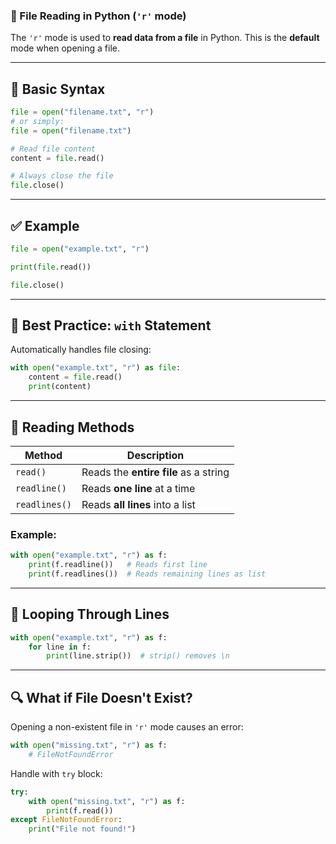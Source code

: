 ### 📂 File Reading in Python (`'r'` mode)

The `'r'` mode is used to **read data from a file** in Python.
This is the **default** mode when opening a file.

---

## 🔹 Basic Syntax

```python
file = open("filename.txt", "r")
# or simply:
file = open("filename.txt")

# Read file content
content = file.read()

# Always close the file
file.close()
```

---

## ✅ Example

```python
file = open("example.txt", "r")

print(file.read())

file.close()
```

---

## 🔹 Best Practice: `with` Statement

Automatically handles file closing:

```python
with open("example.txt", "r") as file:
    content = file.read()
    print(content)
```

---

## 🔹 Reading Methods

| Method        | Description                           |
| ------------- | ------------------------------------- |
| `read()`      | Reads the **entire file** as a string |
| `readline()`  | Reads **one line** at a time          |
| `readlines()` | Reads **all lines** into a list       |

### Example:

```python
with open("example.txt", "r") as f:
    print(f.readline())   # Reads first line
    print(f.readlines())  # Reads remaining lines as list
```

---

## 🔹 Looping Through Lines

```python
with open("example.txt", "r") as f:
    for line in f:
        print(line.strip())  # strip() removes \n
```

---

## 🔍 What if File Doesn't Exist?

Opening a non-existent file in `'r'` mode causes an error:

```python
with open("missing.txt", "r") as f:
    # FileNotFoundError
```

Handle with `try` block:

```python
try:
    with open("missing.txt", "r") as f:
        print(f.read())
except FileNotFoundError:
    print("File not found!")
```

